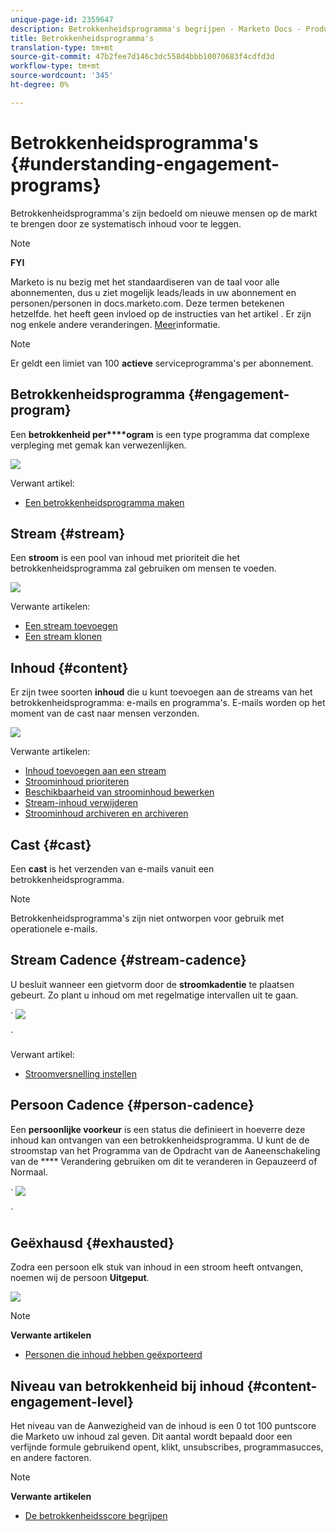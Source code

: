 ```yaml
---
unique-page-id: 2359647
description: Betrokkenheidsprogramma's begrijpen - Marketo Docs - Productdocumentatie
title: Betrokkenheidsprogramma's
translation-type: tm+mt
source-git-commit: 47b2fee7d146c3dc558d4bbb10070683f4cdfd3d
workflow-type: tm+mt
source-wordcount: '345'
ht-degree: 0%

---
```



# Betrokkenheidsprogramma&#39;s {#understanding-engagement-programs}

Betrokkenheidsprogramma&#39;s zijn bedoeld om nieuwe mensen op de markt te brengen door ze systematisch inhoud voor te leggen.

>[!NOTE]
>
>**FYI**
>
>Marketo is nu bezig met het standaardiseren van de taal voor alle abonnementen, dus u ziet mogelijk leads/leads in uw abonnement en personen/personen in docs.marketo.com. Deze termen betekenen hetzelfde. het heeft geen invloed op de instructies van het artikel . Er zijn nog enkele andere veranderingen. [Meer](http://docs.marketo.com/display/DOCS/Updates+to+Marketo+Terminology)informatie.

>[!NOTE]
>
>Er geldt een limiet van 100 **actieve** serviceprogramma&#39;s per abonnement.

## Betrokkenheidsprogramma {#engagement-program}

Een **betrokkenheid per****ogram** is een type programma dat complexe verpleging met gemak kan verwezenlijken.

![](assets/image2014-9-15-15-3a24-3a57.png)

Verwant artikel:

* [Een betrokkenheidsprogramma maken](create-an-engagement-program.md)

## Stream {#stream}

Een **stroom** is een pool van inhoud met prioriteit die het betrokkenheidsprogramma zal gebruiken om mensen te voeden.

![](assets/image2014-9-15-15-3a25-3a4.png)

Verwante artikelen:

* [Een stream toevoegen](add-a-stream.md)
* [Een stream klonen](../../../../product-docs/email-marketing/drip-nurturing/engagement-program-streams/clone-a-stream.md)

## Inhoud {#content}

Er zijn twee soorten **inhoud** die u kunt toevoegen aan de streams van het betrokkenheidsprogramma: e-mails en programma&#39;s. E-mails worden op het moment van de cast naar mensen verzonden.

![](assets/image2014-9-15-15-3a25-3a18.png)

Verwante artikelen:

* [Inhoud toevoegen aan een stream](add-content-to-a-stream.md)
* [Stroominhoud prioriteren](../../../../product-docs/email-marketing/drip-nurturing/using-stream-content/prioritize-stream-content.md)
* [Beschikbaarheid van stroominhoud bewerken](../../../../product-docs/email-marketing/drip-nurturing/using-stream-content/edit-availability-of-stream-content.md)
* [Stream-inhoud verwijderen](../../../../product-docs/email-marketing/drip-nurturing/using-stream-content/remove-stream-content.md)
* [Stroominhoud archiveren en archiveren](../../../../product-docs/email-marketing/drip-nurturing/using-stream-content/archive-and-unarchive-stream-content.md)

## Cast {#cast}

Een **cast** is het verzenden van e-mails vanuit een betrokkenheidsprogramma.

>[!NOTE]
>
>Betrokkenheidsprogramma&#39;s zijn niet ontworpen voor gebruik met operationele e-mails.

## Stream Cadence {#stream-cadence}

U besluit wanneer een gietvorm door de **stroomkadentie** te plaatsen gebeurt. Zo plant u inhoud om met regelmatige intervallen uit te gaan.

` ![](assets/image2014-9-15-15-3a25-3a27.png)

`

Verwant artikel:

* [Stroomversnelling instellen](../../../../product-docs/email-marketing/drip-nurturing/engagement-program-streams/set-stream-cadence.md)

## Persoon Cadence {#person-cadence}

Een **persoonlijke voorkeur** is een status die definieert in hoeverre deze inhoud kan ontvangen van een betrokkenheidsprogramma. U kunt de de stroomstap van het Programma van de Opdracht van de Aaneenschakeling van de **** Verandering gebruiken om dit te veranderen in Gepauzeerd of Normaal.

` ![](assets/image2014-9-15-15-3a25-3a55.png)

`

## Geëxhausd {#exhausted}

Zodra een persoon elk stuk van inhoud in een stroom heeft ontvangen, noemen wij de persoon **Uitgeput**.

![](assets/image2014-9-15-15-3a26-3a5.png)

>[!NOTE]
>
>**Verwante artikelen**
>
>* [Personen die inhoud hebben geëxporteerd](../../../../product-docs/email-marketing/drip-nurturing/using-engagement-programs/people-who-have-exhausted-content.md)

>



## Niveau van betrokkenheid bij inhoud {#content-engagement-level}

Het niveau van de Aanwezigheid van de inhoud is een 0 tot 100 puntscore die Marketo uw inhoud zal geven. Dit aantal wordt bepaald door een verfijnde formule gebruikend opent, klikt, unsubscribes, programmasucces, en andere factoren.

>[!NOTE]
>
>**Verwante artikelen**
>
>* [De betrokkenheidsscore begrijpen](../../../../product-docs/email-marketing/drip-nurturing/reports-and-notifications/understanding-the-engagement-score.md)

>



